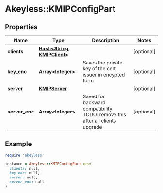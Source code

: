 # Akeyless::KMIPConfigPart

## Properties

| Name | Type | Description | Notes |
| ---- | ---- | ----------- | ----- |
| **clients** | [**Hash&lt;String, KMIPClient&gt;**](KMIPClient.md) |  | [optional] |
| **key_enc** | **Array&lt;Integer&gt;** | Saves the private key of the cert issuer in encypted form | [optional] |
| **server** | [**KMIPServer**](KMIPServer.md) |  | [optional] |
| **server_enc** | **Array&lt;Integer&gt;** | Saved for backward compatibility TODO: remove this after all clients upgrade | [optional] |

## Example

```ruby
require 'akeyless'

instance = Akeyless::KMIPConfigPart.new(
  clients: null,
  key_enc: null,
  server: null,
  server_enc: null
)
```

